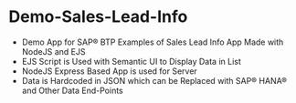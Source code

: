 # Demo-Sales-Lead-Info

- Demo App for SAP® BTP Examples of Sales Lead Info App Made with NodeJS and EJS
- EJS Script is Used with Semantic UI to Display Data in List
- NodeJS Express Based App is used for Server
- Data is Hardcoded in JSON which can be Replaced with SAP® HANA® and Other Data End-Points
